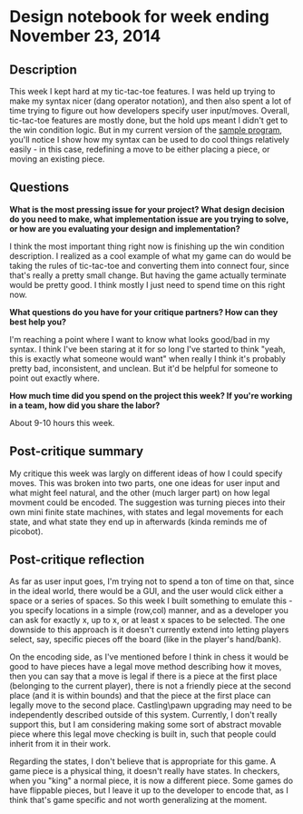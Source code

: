 # Design notebook for week ending November 23, 2014

## Description

This week I kept hard at my tic-tac-toe features. I was held up trying to make my syntax nicer (dang operator notation), and then also spent a lot of time trying to figure out how developers specify user input/moves. Overall, tic-tac-toe features are mostly done, but the hold ups meant I didn't get to the win condition logic. But in my current version of the [sample program](https://github.com/AriHC/RuleBook/blob/59d56783d0af07cfc145d0df3be7d80b70654182/src/samples/Tic_tac_toe.scala), you'll notice I show how my syntax can be used to do cool things relatively easily - in this case, redefining a move to be either placing a piece, or moving an existing piece.

## Questions

**What is the most pressing issue for your project? What design decision do
you need to make, what implementation issue are you trying to solve, or how
are you evaluating your design and implementation?**

I think the most important thing right now is finishing up the win condition description. I realized as a cool example of what my game can do would be taking the rules of tic-tac-toe and converting them into connect four, since that's really a pretty small change. But having the game actually terminate would be pretty good. I think mostly I just need to spend time on this right now.

**What questions do you have for your critique partners? How can they best help
you?**

I'm reaching a point where I want to know what looks good/bad in my syntax. I think I've been staring at it for so long I've started to think "yeah, this is exactly what someone would want" when really I think it's probably pretty bad, inconsistent, and unclean. But it'd be helpful for someone to point out exactly where.

**How much time did you spend on the project this week? If you're working in a
team, how did you share the labor?**

About 9-10 hours this week.

## Post-critique summary

My critique this week was largly on different ideas of how I could specify moves. This was broken into two parts, one one ideas for user input and what might feel natural, and the other (much larger part) on how legal movment could be encoded. The suggestion was turning pieces into their own mini finite state machines, with states and legal movements for each state, and what state they end up in afterwards (kinda reminds me of picobot).

## Post-critique reflection

As far as user input goes, I'm trying not to spend a ton of time on that, since in the ideal world, there would be a GUI, and the user would click either a space or a series of spaces. So this week I built something to emulate this - you specify locations in a simple (row,col) manner, and as a developer you can ask for exactly x, up to x, or at least x spaces to be selected. The one downside to this approach is it doesn't currently extend into letting players select, say, specific pieces off the board (like in the player's hand/bank). 

On the encoding side, as I've mentioned before I think in chess it would be good to have pieces have a legal move method describing how it moves, then you can say that a move is legal if there is a piece at the first place (belonging to the current player), there is not a friendly piece at the second place (and it is within bounds) and that the piece at the first place can legally move to the second place. Castling\pawn upgrading may need to be independently described outside of this system. Currently, I don't really support this, but I am considering making some sort of abstract movable piece where this legal move checking is built in, such that people could inherit from it in their work.

Regarding the states, I don't believe that is appropriate for this game. A game piece is a physical thing, it doesn't really have states. In checkers, when you "king" a normal piece, it is now a different piece. Some games do have flippable pieces, but I leave it up to the developer to encode that, as I think that's game specific and not worth generalizing at the moment.
